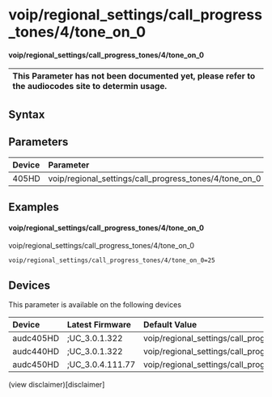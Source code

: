 ﻿---
description: voip/regional_settings/call_progress_tones/4/tone_on_0
search: false
---

# voip/regional_settings/call_progress_tones/4/tone_on_0

#### voip/regional_settings/call_progress_tones/4/tone_on_0


| This Parameter has not been documented yet, please refer to the audiocodes site to determin usage.  | 
| :--- |

## Syntax

## Parameters
|Device|Parameter|value|Description|
|:---|:---|:---|:---|
| 405HD | voip/regional_settings/call_progress_tones/4/tone_on_0 |  |  |

## Examples
#### voip/regional_settings/call_progress_tones/4/tone_on_0

voip/regional_settings/call_progress_tones/4/tone_on_0

```
voip/regional_settings/call_progress_tones/4/tone_on_0=25
```

## Devices
This parameter is available on the following devices

| Device | Latest Firmware | Default Value |
|:---|:---|:---|
| audc405HD | ;UC_3.0.1.322 | voip/regional_settings/call_progress_tones/4/tone_on_0=25 
| audc440HD | ;UC_3.0.1.322 | voip/regional_settings/call_progress_tones/4/tone_on_0=25 
| audc450HD | ;UC_3.0.4.111.77 | voip/regional_settings/call_progress_tones/4/tone_on_0=25 

(view disclaimer)[disclaimer]
